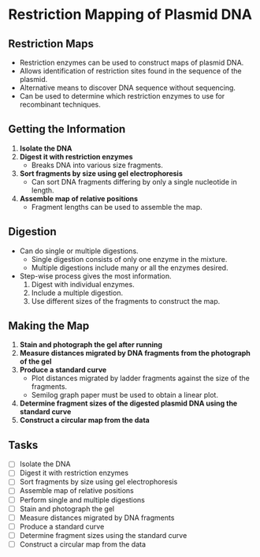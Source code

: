 # Restriction Mapping of Plasmid DNA

## Restriction Maps

- Restriction enzymes can be used to construct maps of plasmid DNA.
- Allows identification of restriction sites found in the sequence of the plasmid.
- Alternative means to discover DNA sequence without sequencing.
- Can be used to determine which restriction enzymes to use for recombinant techniques.

## Getting the Information

1. **Isolate the DNA**
2. **Digest it with restriction enzymes**
   - Breaks DNA into various size fragments.
3. **Sort fragments by size using gel electrophoresis**
   - Can sort DNA fragments differing by only a single nucleotide in length.
4. **Assemble map of relative positions**
   - Fragment lengths can be used to assemble the map.

## Digestion

- Can do single or multiple digestions.
  - Single digestion consists of only one enzyme in the mixture.
  - Multiple digestions include many or all the enzymes desired.
- Step-wise process gives the most information.
  1. Digest with individual enzymes.
  2. Include a multiple digestion.
  3. Use different sizes of the fragments to construct the map.

## Making the Map

1. **Stain and photograph the gel after running**
2. **Measure distances migrated by DNA fragments from the photograph of the gel**
3. **Produce a standard curve**
   - Plot distances migrated by ladder fragments against the size of the fragments.
   - Semilog graph paper must be used to obtain a linear plot.
4. **Determine fragment sizes of the digested plasmid DNA using the standard curve**
5. **Construct a circular map from the data**

## Tasks

- [ ] Isolate the DNA
- [ ] Digest it with restriction enzymes
- [ ] Sort fragments by size using gel electrophoresis
- [ ] Assemble map of relative positions
- [ ] Perform single and multiple digestions
- [ ] Stain and photograph the gel
- [ ] Measure distances migrated by DNA fragments
- [ ] Produce a standard curve
- [ ] Determine fragment sizes using the standard curve
- [ ] Construct a circular map from the data
